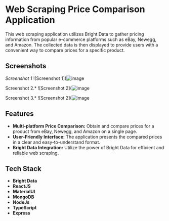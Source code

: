 # Web Scraping Price Comparison Application

This web scraping application utilizes Bright Data to gather pricing information from popular e-commerce platforms such as eBay, Newegg, and Amazon. The collected data is then displayed to provide users with a convenient way to compare prices for a specific product.

## Screenshots
*Screenshot 1*
![Screenshot 1](![image](https://github.com/Yug063/CompareCart/assets/99280006/004a0ba0-6e26-4d96-8f07-b7e9816d7f88)

Screenshot 2.*
![Screenshot 2](![image](https://github.com/Yug063/CompareCart/assets/99280006/2754b3c9-c44a-4112-975d-13097375ab12)

Screenshot 3.*
![Screenshot 2](![image](https://github.com/Yug063/CompareCart/assets/99280006/2425418b-9a5b-4399-aaab-9c3c7099980c)


## Features

- **Multi-platform Price Comparison:** Obtain and compare prices for a product from eBay, Newegg, and Amazon on a single page.
- **User-Friendly Interface:** The application presents the compared prices in a clear and easy-to-understand format.
- **Bright Data Integration:** Utilize the power of Bright Data for efficient and reliable web scraping.

## Tech Stack

- **Bright Data**
- **ReactJS**
- **MaterialUI**
- **MongoDB**
- **NodeJs**
- **TypeScript**
- **Express**


